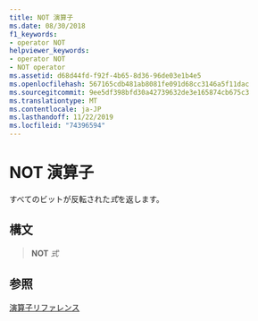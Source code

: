 ```yaml
---
title: NOT 演算子
ms.date: 08/30/2018
f1_keywords:
- operator NOT
helpviewer_keywords:
- operator NOT
- NOT operator
ms.assetid: d68d44fd-f92f-4b65-8d36-96de03e1b4e5
ms.openlocfilehash: 567165cdb481ab8081fe091d68cc3146a5f11dac
ms.sourcegitcommit: 9ee5df398bfd30a42739632de3e165874cb675c3
ms.translationtype: MT
ms.contentlocale: ja-JP
ms.lasthandoff: 11/22/2019
ms.locfileid: "74396594"
---
```

# <a name="operator-not"></a>NOT 演算子

すべてのビットが反転された*式*を返します。

## <a name="syntax"></a>構文

> **NOT** *式*

## <a name="see-also"></a>参照

[演算子リファレンス](operators-reference.md)
